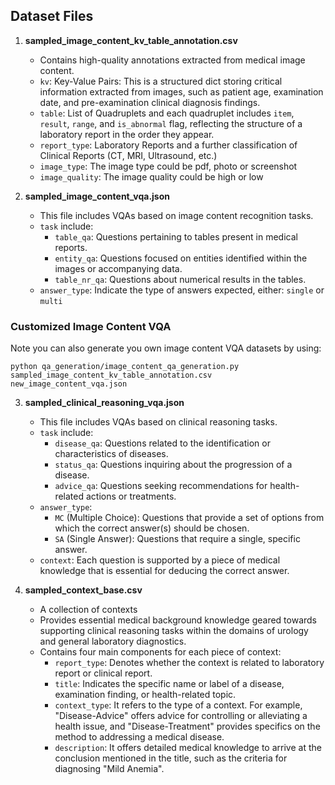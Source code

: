 ## Dataset Files

1. **sampled_image_content_kv_table_annotation.csv**
   - Contains high-quality annotations extracted from medical image content.
   - `kv`: Key-Value Pairs: This is a structured dict storing critical information extracted from images, such as patient age, examination date, and pre-examination clinical diagnosis findings.
   - `table`: List of Quadruplets and each quadruplet includes `item`, `result`, `range`, and `is_abnormal` flag, reflecting the structure of a laboratory report in the order they appear.
   - `report_type`: Laboratory Reports and a further classification of Clinical Reports (CT, MRI, Ultrasound, etc.)
   - `image_type`: The image type could be pdf, photo or screenshot
   - `image_quality`: The image quality could be high or low

2. **sampled_image_content_vqa.json**
   - This file includes VQAs based on image content recognition tasks.
   - `task` include:
     - `table_qa`: Questions pertaining to tables present in medical reports.
     - `entity_qa`: Questions focused on entities identified within the images or accompanying data.
     - `table_nr_qa`: Questions about numerical results in the tables.
   - `answer_type`: Indicate the type of answers expected, either: `single` or `multi`
### Customized Image Content VQA 
Note you can also generate you own image content VQA datasets by using:
```shell
python qa_generation/image_content_qa_generation.py sampled_image_content_kv_table_annotation.csv new_image_content_vqa.json
```

3. **sampled_clinical_reasoning_vqa.json**
   - This file includes VQAs based on clinical reasoning tasks.
   - `task` include:
     - `disease_qa`: Questions related to the identification or characteristics of diseases.
     - `status_qa`: Questions inquiring about the progression of a disease.
     - `advice_qa`: Questions seeking recommendations for health-related actions or treatments.
   - `answer_type`:
     - `MC` (Multiple Choice): Questions that provide a set of options from which the correct answer(s) should be chosen.
     - `SA` (Single Answer): Questions that require a single, specific answer.
   - `context`: Each question is supported by a piece of medical knowledge that is essential for deducing the correct answer.

4. **sampled_context_base.csv**
   - A collection of contexts
   - Provides essential medical background knowledge geared towards supporting clinical reasoning tasks within the domains of urology and general laboratory diagnostics.
   - Contains four main components for each piece of context:
     - `report_type`: Denotes whether the context is related to laboratory report or clinical report.
     - `title`: Indicates the specific name or label of a disease, examination finding, or health-related topic.
     - `context_type`: It refers to the type of a context. For example, "Disease-Advice" offers advice for controlling or alleviating a health issue, and "Disease-Treatment" provides specifics on the method to addressing a medical disease.
     - `description`: It offers detailed medical knowledge to arrive at the conclusion mentioned in the title, such as the criteria for diagnosing "Mild Anemia".


